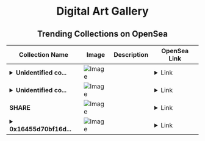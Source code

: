 <div align="center">

# Digital Art Gallery

## Trending Collections on OpenSea

| Collection Name                       | Image                                                                                     | Description                       | OpenSea Link                                                                                          |
|---------------------------------------|-------------------------------------------------------------------------------------------|-----------------------------------|--------------------------------------------------------------------------------------------------------|
| **<details><summary>Unidentified co...</summary>Unidentified contract faa42cb3-b09e-42cb-88ca-fecc44b4c9be</details>** | ![Image](https://i.seadn.io/s/raw/files/e3cf6f260a1823864a6d7d477c516326.png?w=500&auto=format?w=200&auto=format) |  | <details><summary>Link</summary>[Unidentified contract faa42cb3-b09e-42cb-88ca-fecc44b4c9be](https://opensea.io/collection/unidentified-contract-faa42cb3-b09e-42cb-88ca-fecc)</details> |
| **<details><summary>Unidentified co...</summary>Unidentified contract 608dba76-b854-4659-9ca9-9a1e3fec1f31</details>** | ![Image](https://i.seadn.io/s/raw/files/654b7e9c6f93abe8d20f6c1ead4af558.png?w=500&auto=format?w=200&auto=format) |  | <details><summary>Link</summary>[Unidentified contract 608dba76-b854-4659-9ca9-9a1e3fec1f31](https://opensea.io/collection/unidentified-contract-608dba76-b854-4659-9ca9-9a1e)</details> |
| **SHARE** | ![Image](https://i.seadn.io/s/raw/files/84f9470645fbf79a699d6c018d40d8b4.png?w=500&auto=format?w=200&auto=format) |  | <details><summary>Link</summary>[SHARE](https://opensea.io/collection/share-3787)</details> |
| **<details><summary>0x16455d70bf16d...</summary>0x16455d70bf16dcf3cf56c82e8300c76ae149c6e4</details>** | ![Image](https://i.seadn.io/s/raw/files/0120dbe70465f91ae019e541cba50a56.jpg?w=500&auto=format?w=200&auto=format) |  | <details><summary>Link</summary>[0x16455d70bf16dcf3cf56c82e8300c76ae149c6e4](https://opensea.io/collection/0x16455d70bf16dcf3cf56c82e8300c76ae149c6e4)</details> |

</div>